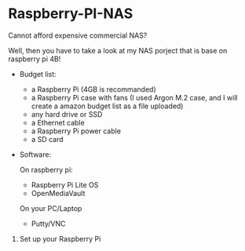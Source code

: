 # Raspberry-PI-NAS
Cannot afford expensive commercial NAS?

Well, then you have to take a look at my NAS porject that is base on raspberry pi 4B!

+ Budget list:
 
  + a Raspberry Pi (4GB is recommanded)
  + a Raspberry Pi case with fans 
  (I used Argon M.2 case, and I will create a amazon budget list as a file uploaded)
  + any hard drive or SSD 
  + a Ethernet cable
  + a Raspberry Pi power cable
  + a SD card


+ Software:
  
  On raspberry pi:
  + Raspberry Pi Lite OS 
  + OpenMediaVault

  On your PC/Laptop
  + Putty/VNC


1. Set up your Raspberry Pi







